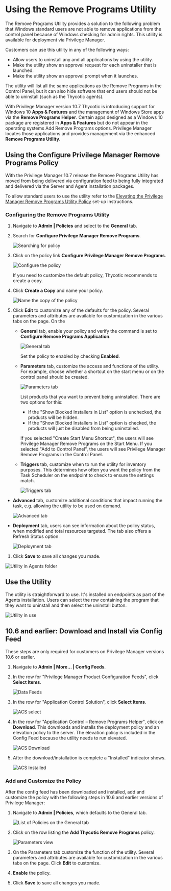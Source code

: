 [title]: # (Using the Remove Program Utility)
[tags]: # (create,set-up)
[priority]: # (2)
# Using the Remove Programs Utility

The Remove Programs Utility provides a solution to the following problem that Windows standard users are not able to remove applications from the control panel because of Windows checking for admin rights. This utility is available for deployment via Privilege Manager.

Customers can use this utility in any of the following ways:

* Allow users to uninstall any and all applications by using the utility.
* Make the utility show an approval request for each uninstaller that is launched.
* Make the utility show an approval prompt when it launches.

The utility will list all the same applications as the Remove Programs in the Control Panel, but it can also hide software that end users should not be able to uninstall (such as the Thycotic agents).

With Privilege Manager version 10.7 Thycotic is introducing support for Windows 10 __Apps & Features__ and the management of Windows Store apps via the __Remove Programs Helper__. Certain apps designed as a Windows 10 package are registered in __Apps & Features__ but do not appear in the operating systems Add Remove Programs options. Privilege Manager locates those applications and provides management via the enhanced __Remove Programs Utility__.

## Using the Configure Privilege Manager Remove Programs Policy

With the Privilege Manager 10.7 release the Remove Programs Utility has moved from being delivered via configuration feed to being fully integrated and delivered via the Server and Agent installation packages.

To allow standard users to use the utility refer to the [Elevating the Privilege Manager Remove Programs Utility Policy](../../app-control/policies/examples/elevate/pm-remove-prog.md) set-up instructions.

### Configuring the Remove Programs Utility

1. Navigate to __Admin | Policies__ and select to the __General__ tab.
1. Search for __Configure Privilege Manager Remove Programs__.

   ![Searching for policy](images/remove-pro/search.png)
1. Click on the policy link __Configure Privilege Manager Remove Programs__.

   ![Configure the policy](images/remove-pro/config-1.png)

   If you need to customize the default policy, Thycotic recommends to create a copy.
1. Click __Create a Copy__ and name your policy.

   ![Name the copy of the policy](images/remove-pro/config-2.png)
1. Click __Edit__ to customize any of the defaults for the policy. Several parameters and attributes are available for customization in the various tabs on the page. On the

   * __General__ tab, enable your policy and verify the command is set to __Configure Remove Programs Application__.

     ![General tab](images/remove-pro/config-3.png)

     Set the policy to enabled by checking __Enabled__.
   * __Parameters__ tab, customize the access and functions of the utility. For example, choose whether a shortcut on the start menu or on the control panel should be created. 

     ![Parameters tab](images/remove-pro/config-4.png)

     List products that you want to prevent being uninstalled. There are two options for this:

     * If the "Show Blocked Installers in List" option is unchecked, the products will be hidden.
     * If the "Show Blocked Installers in List" option is checked, the products will just be disabled from being uninstalled.

     If you selected "Create Start Menu Shortcut", the users will see Privilege Manager Remove Programs on the Start Menu. If you selected "Add to Control Panel", the users will see Privilege Manager Remove Programs in the Control Panel.
   * __Triggers__ tab, customize when to run the utility for inventory purposes. This determines how often you want the policy from the Task Scheduler on the endpoint to check to ensure the settings match.

     ![Triggers tab](images/remove-pro/config-5.png)
<!--   * __Targets__ tab, customize the resource targets (list of managed computers).

     ![Targets tab](images/remove-pro/config-6.png)
   * __Conditions__ tab, customize the conditions under which to run tasks.

     ![Conditions tab](images/remove-pro/config-7.png) -->
   * __Advanced__ tab, customize additional conditions that impact running the task, e.g. allowing the utility to be used on demand.

     ![Advanced tab](images/remove-pro/config-8.png)
   * __Deployment__ tab, users can see information about the policy status, when modified and total resources targeted. The tab also offers a Refresh Status option.

     ![Deployment tab](images/remove-pro/config-9.png)
1. Click __Save__ to save all changes you made.

![Utility in Agents folder](images/remove-pro/rpu-7.png)

## Use the Utility

The utility is straightforward to use. It's installed on endpoints as part of the Agents installation.
Users can select the row containing the program that they want to uninstall and then select the uninstall button.

![Utility in use](images/remove-pro/rpu-8.png)

## 10.6 and earlier: Download and Install via Config Feed

These steps are only required for customers on Privilege Manager versions 10.6 or earlier.

1. Navigate to __Admin | More... | Config Feeds__.
1. In the row for "Privilege Manager Product Configuration Feeds", click __Select Items__.

   ![Data Feeds](images/remove-pro/rpu-1.png)
1. In the row for "Application Control Solution", click __Select Items__.

   ![ACS select](images/remove-pro/rpu-2.png)
1. In the row for "Application Control – Remove Programs Helper", click on __Download__. This downloads and installs the deployment policy and an elevation policy to the server. The elevation policy is included in the Config Feed because the utility needs to run elevated.

   ![ACS Download](images/remove-pro/rpu-3.png)
1. After the download/installation is complete a "Installed" indicator shows.

   ![ACS Installed](images/remove-pro/rpu-4.png)

### Add and Customize the Policy

After the config feed has been downloaded and installed, add and customize the policy with the following steps in 10.6 and earlier versions of Privilege Manager:

1. Navigate to __Admin | Policies__, which defaults to the General tab.

   ![List of Policies on the General tab](images/remove-pro/rpu-5.png)
1. Click on the row listing the __Add Thycotic Remove Programs__ policy.

   ![Parameters view](images/remove-pro/rpu-6.png)
1. On the Parameters tab customize the function of the utility. Several parameters and attributes are available for customization in the various tabs on the page. Click __Edit__ to customize.
1. __Enable__ the policy.
1. Click __Save__ to save all changes you made.
